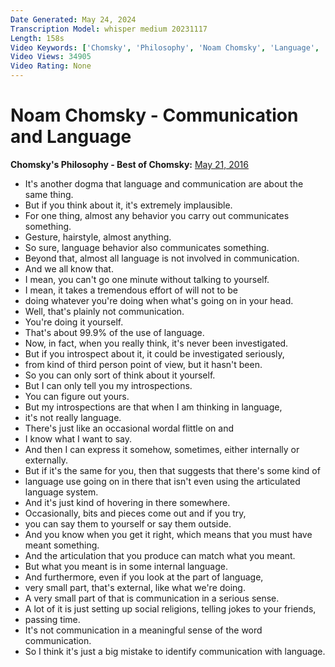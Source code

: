 ```yaml
---
Date Generated: May 24, 2024
Transcription Model: whisper medium 20231117
Length: 158s
Video Keywords: ['Chomsky', 'Philosophy', 'Noam Chomsky', 'Language', 'Communication', 'Epistemology', 'Thought']
Video Views: 34905
Video Rating: None
---
```


# Noam Chomsky - Communication and Language
**Chomsky's Philosophy - Best of Chomsky:** [May 21, 2016](https://www.youtube.com/watch?v=gAm8ee_fooI)
*  It's another dogma that language and communication are about the same thing.
*  But if you think about it, it's extremely implausible.
*  For one thing, almost any behavior you carry out communicates something.
*  Gesture, hairstyle, almost anything.
*  So sure, language behavior also communicates something.
*  Beyond that, almost all language is not involved in communication.
*  And we all know that.
*  I mean, you can't go one minute without talking to yourself.
*  I mean, it takes a tremendous effort of will not to be
*  doing whatever you're doing when what's going on in your head.
*  Well, that's plainly not communication.
*  You're doing it yourself.
*  That's about 99.9% of the use of language.
*  Now, in fact, when you really think, it's never been investigated.
*  But if you introspect about it, it could be investigated seriously,
*  from kind of third person point of view, but it hasn't been.
*  So you can only sort of think about it yourself.
*  But I can only tell you my introspections.
*  You can figure out yours.
*  But my introspections are that when I am thinking in language,
*  it's not really language.
*  There's just like an occasional wordal flittle on and
*  I know what I want to say.
*  And then I can express it somehow, sometimes, either internally or externally.
*  But if it's the same for you, then that suggests that there's some kind of
*  language use going on in there that isn't even using the articulated language system.
*  And it's just kind of hovering in there somewhere.
*  Occasionally, bits and pieces come out and if you try,
*  you can say them to yourself or say them outside.
*  And you know when you get it right, which means that you must have meant something.
*  And the articulation that you produce can match what you meant.
*  But what you meant is in some internal language.
*  And furthermore, even if you look at the part of language,
*  very small part, that's external, like what we're doing.
*  A very small part of that is communication in a serious sense.
*  A lot of it is just setting up social religions, telling jokes to your friends,
*  passing time.
*  It's not communication in a meaningful sense of the word communication.
*  So I think it's just a big mistake to identify communication with language.
